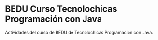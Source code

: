 # BEDU Curso Tecnolochicas Programación con Java
Actividades del curso de BEDU de Tecnolochicas Programación con Java.
